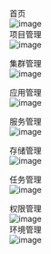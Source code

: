 首页
<br>![image](https://gitee.com/cmlfxz/flask-ui/raw/master/image/1.png)<br>
项目管理
<br>![image](https://gitee.com/cmlfxz/flask-ui/raw/master/image/2.jpg)<br>

集群管理
<br>![image](https://gitee.com/cmlfxz/flask-ui/raw/master/image/3.jpg)<br>

应用管理
<br>![image](https://gitee.com/cmlfxz/flask-ui/raw/master/image/4.jpg)<br>

服务管理
<br>![image](https://gitee.com/cmlfxz/flask-ui/raw/master/image/5.jpg)<br>

存储管理
<br>![image](https://gitee.com/cmlfxz/flask-ui/raw/master/image/6.jpg)<br>

任务管理
<br>![image](https://gitee.com/cmlfxz/flask-ui/raw/master/image/7.jpg)<br>

权限管理
<br>![image](https://gitee.com/cmlfxz/flask-ui/raw/master/image/8.jpg)<br>
环境管理
<br>![image](https://gitee.com/cmlfxz/flask-ui/raw/master/image/9.jpg)<br>






